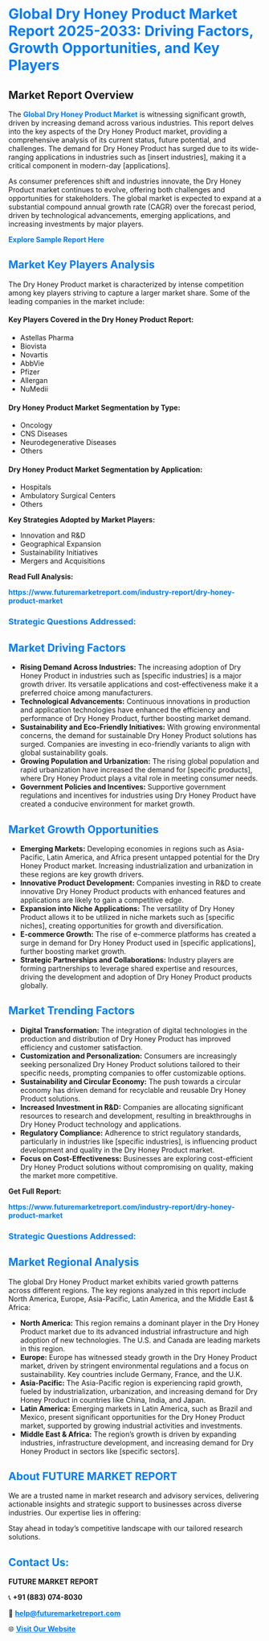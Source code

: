 <h1 style="color: #007BFF;">Global Dry Honey Product Market Report 2025-2033: Driving Factors, Growth Opportunities, and Key Players</h1>

<section id="overview">
<h2>Market Report Overview</h2>
<p>The <a href="https://www.futuremarketreport.com/industry-report/dry-honey-product-market" style="color: #007BFF; text-decoration: none;"><strong>Global Dry Honey Product Market</strong></a> is witnessing significant growth, driven by increasing demand across various industries. This report delves into the key aspects of the Dry Honey Product market, providing a comprehensive analysis of its current status, future potential, and challenges. The demand for Dry Honey Product has surged due to its wide-ranging applications in industries such as [insert industries], making it a critical component in modern-day [applications].</p>
<p>As consumer preferences shift and industries innovate, the Dry Honey Product market continues to evolve, offering both challenges and opportunities for stakeholders. The global market is expected to expand at a substantial compound annual growth rate (CAGR) over the forecast period, driven by technological advancements, emerging applications, and increasing investments by major players.</p>
</section>

<section id="overview">
<p><a href="https://www.futuremarketreport.com/request-sample/reportId=34478" style="color: #007BFF; text-decoration: none;"><strong>Explore Sample Report Here</strong></a></p>
</section>

<section id="key-players">
<h2 style="color: #007BFF;">Market Key Players Analysis</h2>
<p>The Dry Honey Product market is characterized by intense competition among key players striving to capture a larger market share. Some of the leading companies in the market include:</p>
<h4>Key Players Covered in the Dry Honey Product Report:</h4>
<ul><li>Astellas Pharma</li><li>Biovista</li><li>Novartis</li><li>AbbVie</li><li>Pfizer</li><li>Allergan</li><li>NuMedii</li></ul>
<h4>Dry Honey Product Market Segmentation by Type:</h4>
<ul><li>Oncology</li><li>CNS Diseases</li><li>Neurodegenerative Diseases</li><li>Others</li></ul>

<h4>Dry Honey Product Market Segmentation by Application:</h4>
<ul><li>Hospitals</li><li>Ambulatory Surgical Centers</li><li>Others</li></ul>
<p><strong>Key Strategies Adopted by Market Players:</strong></p>
<ul>
<li>Innovation and R&D</li>
<li>Geographical Expansion</li>
<li>Sustainability Initiatives</li>
<li>Mergers and Acquisitions</li>
</ul>
</section>

<section>
<p><strong>Read Full Analysis: </strong></p><a href="https://www.futuremarketreport.com/industry-report/dry-honey-product-market" style="color: #007BFF; text-decoration: none;"><strong>https://www.futuremarketreport.com/industry-report/dry-honey-product-market</strong></a>
<h3 style="color: #007BFF;">Strategic Questions Addressed:</h3>
</section>

<section id="driving-factors">
<h2 style="color: #007BFF;">Market Driving Factors</h2>
<ul>
<li><strong>Rising Demand Across Industries:</strong> The increasing adoption of Dry Honey Product in industries such as [specific industries] is a major growth driver. Its versatile applications and cost-effectiveness make it a preferred choice among manufacturers.</li>
<li><strong>Technological Advancements:</strong> Continuous innovations in production and application technologies have enhanced the efficiency and performance of Dry Honey Product, further boosting market demand.</li>
<li><strong>Sustainability and Eco-Friendly Initiatives:</strong> With growing environmental concerns, the demand for sustainable Dry Honey Product solutions has surged. Companies are investing in eco-friendly variants to align with global sustainability goals.</li>
<li><strong>Growing Population and Urbanization:</strong> The rising global population and rapid urbanization have increased the demand for [specific products], where Dry Honey Product plays a vital role in meeting consumer needs.</li>
<li><strong>Government Policies and Incentives:</strong> Supportive government regulations and incentives for industries using Dry Honey Product have created a conducive environment for market growth.</li>
</ul>
</section>

<section id="growth-opportunities">
<h2 style="color: #007BFF;">Market Growth Opportunities</h2>
<ul>
<li><strong>Emerging Markets:</strong> Developing economies in regions such as Asia-Pacific, Latin America, and Africa present untapped potential for the Dry Honey Product market. Increasing industrialization and urbanization in these regions are key growth drivers.</li>
<li><strong>Innovative Product Development:</strong> Companies investing in R&D to create innovative Dry Honey Product products with enhanced features and applications are likely to gain a competitive edge.</li>
<li><strong>Expansion into Niche Applications:</strong> The versatility of Dry Honey Product allows it to be utilized in niche markets such as [specific niches], creating opportunities for growth and diversification.</li>
<li><strong>E-commerce Growth:</strong> The rise of e-commerce platforms has created a surge in demand for Dry Honey Product used in [specific applications], further boosting market growth.</li>
<li><strong>Strategic Partnerships and Collaborations:</strong> Industry players are forming partnerships to leverage shared expertise and resources, driving the development and adoption of Dry Honey Product products globally.</li>
</ul>
</section>

<section id="trending-factors">
<h2 style="color: #007BFF;">Market Trending Factors</h2>
<ul>
<li><strong>Digital Transformation:</strong> The integration of digital technologies in the production and distribution of Dry Honey Product has improved efficiency and customer satisfaction.</li>
<li><strong>Customization and Personalization:</strong> Consumers are increasingly seeking personalized Dry Honey Product solutions tailored to their specific needs, prompting companies to offer customizable options.</li>
<li><strong>Sustainability and Circular Economy:</strong> The push towards a circular economy has driven demand for recyclable and reusable Dry Honey Product solutions.</li>
<li><strong>Increased Investment in R&D:</strong> Companies are allocating significant resources to research and development, resulting in breakthroughs in Dry Honey Product technology and applications.</li>
<li><strong>Regulatory Compliance:</strong> Adherence to strict regulatory standards, particularly in industries like [specific industries], is influencing product development and quality in the Dry Honey Product market.</li>
<li><strong>Focus on Cost-Effectiveness:</strong> Businesses are exploring cost-efficient Dry Honey Product solutions without compromising on quality, making the market more competitive.</li>
</ul>
</section>

<section>
<p><strong>Get Full Report: </strong></p><a href="https://www.futuremarketreport.com/industry-report/dry-honey-product-market" style="color: #007BFF; text-decoration: none;"><strong>https://www.futuremarketreport.com/industry-report/dry-honey-product-market</strong></a>
<h3 style="color: #007BFF;">Strategic Questions Addressed:</h3>
</section>


<section id="regional-analysis">
<h2 style="color: #007BFF;">Market Regional Analysis</h2>
<p>The global Dry Honey Product market exhibits varied growth patterns across different regions. The key regions analyzed in this report include North America, Europe, Asia-Pacific, Latin America, and the Middle East & Africa:</p>
<ul>
<li><strong>North America:</strong> This region remains a dominant player in the Dry Honey Product market due to its advanced industrial infrastructure and high adoption of new technologies. The U.S. and Canada are leading markets in this region.</li>
<li><strong>Europe:</strong> Europe has witnessed steady growth in the Dry Honey Product market, driven by stringent environmental regulations and a focus on sustainability. Key countries include Germany, France, and the U.K.</li>
<li><strong>Asia-Pacific:</strong> The Asia-Pacific region is experiencing rapid growth, fueled by industrialization, urbanization, and increasing demand for Dry Honey Product in countries like China, India, and Japan.</li>
<li><strong>Latin America:</strong> Emerging markets in Latin America, such as Brazil and Mexico, present significant opportunities for the Dry Honey Product market, supported by growing industrial activities and investments.</li>
<li><strong>Middle East & Africa:</strong> The region’s growth is driven by expanding industries, infrastructure development, and increasing demand for Dry Honey Product in sectors like [specific sectors].</li>
</ul>
</section>

<footer>
<h2 style="color: #007BFF;">About FUTURE MARKET REPORT</h2>
<p>We are a trusted name in market research and advisory services, delivering actionable insights and strategic support to businesses across diverse industries. Our expertise lies in offering:</p>

<p>Stay ahead in today’s competitive landscape with our tailored research solutions.</p>

<h2 style="color: #007BFF;">Contact Us:</h2>
<p><strong>FUTURE MARKET REPORT</strong></p>
<p>📞 <strong>+91 (883) 074-8030</strong></p>
<p>📧 <strong><a href="mailto:help@futuremarketreport.com" style="color: #007BFF;">help@futuremarketreport.com</a></strong></p>
<p>🌐 <strong><a href="https://www.futuremarketreport.com/" style="color: #007BFF;">Visit Our Website</a></strong></p>
</footer>